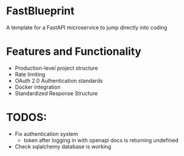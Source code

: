 # FastBlueprint
A template for a FastAPI microservice to jump directly into coding

# Features and Functionality
- Production-level project structure
- Rate limiting 
- OAuth 2.0 Authentication standards
- Docker integration
- Standardized Response Structure


# TODOS: 
- Fix authentication system 
    - token after logging in with openapi docs is returning undefined
- Check sqlalchemy database is working